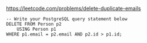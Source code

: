 https://leetcode.com/problems/delete-duplicate-emails

```postgresql
-- Write your PostgreSQL query statement below
DELETE FROM Person p2
    USING Person p1
WHERE p1.email = p2.email AND p2.id > p1.id;
```